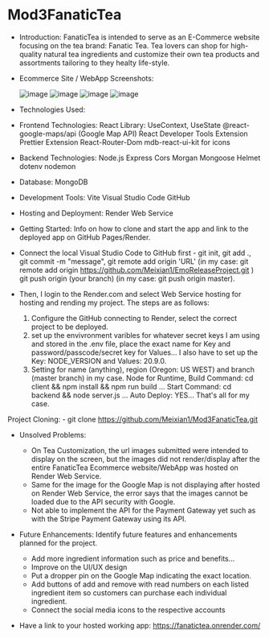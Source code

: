 # Mod3FanaticTea

- Introduction: FanaticTea is intended to serve as an E-Commerce website focusing on the tea brand: Fanatic Tea. Tea lovers can shop for high-quality natural tea ingredients and customize their own tea products and assortments tailoring to they healty life-style.

- Ecommerce Site / WebApp Screenshots:

  ![image](https://github.com/Meixian1/Mod3FanaticTea/assets/124223514/e253c56f-fb3f-49a4-b96f-7b104300ad57)
 ![image](https://github.com/Meixian1/Mod3FanaticTea/assets/124223514/ef2ebb69-8a58-43f3-9c3c-f522371547a6)
  ![image](https://github.com/Meixian1/Mod3FanaticTea/assets/124223514/2d4e6547-f1b5-4e07-b295-6fd21f7fb6d0)
![image](https://github.com/Meixian1/Mod3FanaticTea/assets/124223514/70158fe8-ad21-4e54-aa4c-4cd621f133a8)



 
- Technologies Used:
- Frontend Technologies:
React Library: UseContext, UseState
@react-google-maps/api (Google Map API)
React Developer Tools Extension
Prettier Extension
React-Router-Dom
mdb-react-ui-kit for icons

- Backend Technologies:
Node.js
Express
Cors
Morgan
Mongoose
Helmet
dotenv
nodemon

- Database:
MongoDB

- Development Tools:
Vite
Visual Studio Code
GitHub

- Hosting and Deployment:
Render Web Service
  
- Getting Started: Info on how to clone and start the app and link to the deployed app on GitHub Pages/Render.
- Connect the local Visual Studio Code to GitHub first - git init, git add ., git commit -m "message", git remote add origin 'URL' (in my case: git remote add origin https://github.com/Meixian1/EmoReleaseProject.git ) git push origin (your branch) (in my case: git push origin master).
- Then, I login to the Render.com and select Web Service hosting for hosting and rending my project. The steps are as follows:
  1. Configure the GitHub connecting to Render, select the correct project to be deployed.
  2. set up the envivronment varibles for whatever secret keys I am using and stored in the .env file, place the exact name for Key and password/passcode/secret key for Values... I also have to set up the Key: NODE_VERSION and Values: 20.9.0.
  3. Setting for name (anything), region (Oregon: US WEST) and branch (master branch) in my case. Node for Runtime, Build Command: cd client && npm install && npm run build ... Start Command: cd backend && node server.js ... Auto Deploy: YES... That's all for my case. 

Project Cloning: - git clone https://github.com/Meixian1/Mod3FanaticTea.git

- Unsolved Problems:
  - On Tea Customization, the url images submitted were intended to display on the screen, but the images did not render/display after the entire FanaticTea Ecommerce website/WebApp was hosted on Render Web Service.
  - Same for the image for the Google Map is not displaying after hosted on Render Web Service, the error says that the images cannot be loaded due to the API security with Google.
  - Not able to implement the API for the Payment Gateway yet such as with the Stripe Payment Gateway using its API. 

- Future Enhancements: Identify future features and enhancements planned for the project.
  - Add more ingredient information such as price and benefits...
  - Improve on the UI/UX design
  - Put a dropper pin on the Google Map indicating the exact location. 
  - Add buttons of add and remove with read numbers on each listed ingredient item so customers can purchase each individual ingredient.
  - Connect the social media icons to the respective accounts 
  
- Have a link to your hosted working app: https://fanatictea.onrender.com/
 
